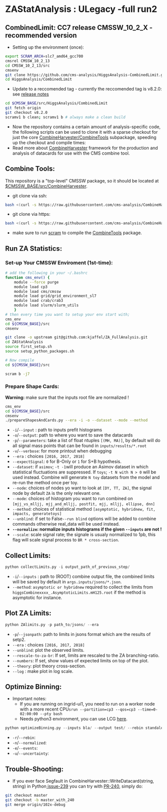 # ZAStatAnalysis : ULegacy -full run2 
## CombinedLimit: CC7 release CMSSW_10_2_X - recommended version
- Setting up the environment (once):
```bash
export SCRAM_ARCH=slc7_amd64_gcc700
cmsrel CMSSW_10_2_13
cd CMSSW_10_2_13/src
cmsenv
git clone https://github.com/cms-analysis/HiggsAnalysis-CombinedLimit.git HiggsAnalysis/CombinedLimit
cd HiggsAnalysis/CombinedLimit
```
- Update to a reccomended tag - currently the reccomended tag is v8.2.0: see [release notes](https://github.com/cms-analysis/HiggsAnalysis-CombinedLimit/releases/tag/v8.2.0)

```bash
cd $CMSSW_BASE/src/HiggsAnalysis/CombinedLimit
git fetch origin
git checkout v8.2.0
scramv1 b clean; scramv1 b # always make a clean build
```
- Now the repository contains a certain amount of analysis-specific code, the following scripts can be used to clone it with a sparse checkout for just the core [CombineHarvester/CombineTools](https://github.com/cms-analysis/CombineHarvester/tree/master/CombineTools) subpackage, speeding up the checkout and compile times:
- Read more about [CombineHarvester](http://cms-analysis.github.io/CombineHarvester/) framework for the production and analysis of datacards for use with the CMS combine tool. 

## Combine Tools:
This repository is a "top-level" CMSSW package, so it should be located at [$CMSSW_BASE/src/CombineHarvester](https://cms-analysis.github.io/CombineHarvester/index.html#getting-started). 
- git clone via ssh:
```bash
bash <(curl -s https://raw.githubusercontent.com/cms-analysis/CombineHarvester/master/CombineTools/scripts/sparse-checkout-ssh.sh)
```
- git clone via https:
```bash
bash <(curl -s https://raw.githubusercontent.com/cms-analysis/CombineHarvester/master/CombineTools/scripts/sparse-checkout-https.sh)
```
- make sure to run [scram]() to compile the [CombineTools]() package.
## Run ZA Statistics:
### Set-up Your CMSSW Enviroment (1st-time):
```bash
# add the following in your ~/.bashrc
function cms_env() {
    module --force purge
    module load cp3
    module load cms/cmssw
    module load grid/grid_environment_sl7
    module load crab/crab3
    module load slurm/slurm_utils
    }
# then every time you want to setup your env start with;
cms_env
cd ${CMSSW_BASE}/src
cmsenv
```
```bash
git clone -o upstream git@github.com:kjaffel/ZA_FullAnalysis.git
cd ZAStatAnalysis
source first_setup.sh
source setup_python_packages.sh

# Now compile
cd ${CMSSW_BASE}/src

scram b -j7
```
###  Prepare Shape Cards:
**Warning:** make sure that the inputs root file are normalized !
```bash
cms_env
cd ${CMSSW_BASE}/src
cmsenv
./prepareShapesAndCards.py --era -i -o --dataset --mode --method 
```
- ``-i``/``--input`` : path to inputs prefit histograms
- ``-o``/``--output``: path to where you want to save the datacards 
- ``-p``/``--parameters``: take a list of float ntuples ``[(MH, MA)]``, by default will do all signal mass points that can be found in ``inputs/results/*.root``
- ``-v``/``--verbose``: for more printout when debugging
- ``--era`` : choices ``[2016, 2017, 2018]``
- ``--expectSignal``: ``0`` for B-Only or ``1`` for S+B hypothesis.
- ``--dataset``: if ``asimov``; ``-t -1``will produce an Asimov dataset in which statistical fluctuations are suppressed. If ``toys``; ``-t N with N > 0`` will be used instead. Combine will generate ``N toy`` datasets from the model and re-run the method once per toy.
- ``--node``: choices of nodes yo want to look at ``[DY, TT, ZA]``, the signal node by default ``ZA`` is the only relevant one.
- ``--mode``: choices of histogram you want to run combined on ``[mjj_vs_mlljj, mjj_and_mlljj, postfit, mjj, mlljj, ellipse, dnn]``
- ``--method``: choices of statistical method ``[asymptotic, hybridnew, fit, impacts, generatetoys]``
- ``--unblind``: if set to False``--run blind`` options will be added to combine commands otherwise real_data will be used instead. 
- **``--normalize``: normalize inputs histograms if the given ``--inputs`` are not !**
- ``--scale``: scale signal rate; the signale is usualy normalized to 1pb, this flag will scale signal process to ``BR * cross-section``.
## Collect Limits:
```python
python collectLimits.py -i output_path_of_previous_step/
```
- ``-i``/``--inputs`` : path to (ROOT) combine output file, the combined limits will be saved by default in ``args.inputs/jsons/*.json``.
- ``--method``: ``asymptotic or hybridnew`` required to collect the limits from ``higgsCombinexxxx_.AsymptoticLimits.mH125.root`` if the method is asymptotic for instance.

## Plot ZA Limits:
```python
python ZAlimits.py -p path_to/jsons/ --era
```
- ``-p``/``--jsonpath``: path to limits in jsons format which are the results of setp2.
- ``--era`` : choices ``[2016, 2017, 2018]``
- ``--unblind``: plot the observed limits.
- ``--rescale-to-za-br``: If set, limits are rescaled to the ZA branching-ratio.
- ``--numbers``: If set, show values of expected limits on top of the plot.
- ``--theory``: plot theory cross-section.
- ``--log`` : make plot in log scale.
## Optimize Binning: 
- Important notes: 
    - If you are running on ingrid-ui1, you need to run on a worker node with a more recent CPU``srun --partition=cp3 --qos=cp3 --time=0-02:00:00 --pty bash``
    - Needs python3 environment, you can use LCG [here](https://github.com/kjaffel/ZA_FullAnalysis#environment-setup-always-).
```python
python optimizeBinning.py --inputs bla/ --output test/ --rebin standalone
```
- ``-r``/``--rebin``:
- ``-n``/``--normalized``: 
- ``-e``/``--events``:
- ``-u``/``--uncertainty``:
## Trouble-Shooting:
- If you ever face Segfault in CombineHarvester::WriteDatacard(string, string) in Python[ issue-239](https://github.com/cms-analysis/CombineHarvester/issues/239) you can try with [PR-240](https://github.com/cms-analysis/CombineHarvester/pull/240), simply do:
```bash
git checkout master
git checkout -b master_with_240
git merge origin/102x-debug
```
